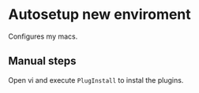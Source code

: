 # Autosetup new enviroment

Configures my macs.

## Manual steps

Open vi and execute `PlugInstall` to instal the plugins.
